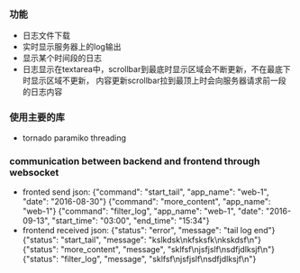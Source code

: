 ### 功能
* 日志文件下载
* 实时显示服务器上的log输出
* 显示某个时间段的日志
* 日志显示在textarea中，scrollbar到最底时显示区域会不断更新，不在最底下时显示区域不更新，
内容更新scrollbar拉到最顶上时会向服务器请求前一段的日志内容

### 使用主要的库
* tornado paramiko threading 

### communication between backend and frontend through websocket
* fronted send json:
    {"command": "start_tail", "app_name": "web-1", "date": "2016-08-30"}
    {"command": "more_content", "app_name": "web-1"}
    {"command": "filter_log", "app_name": "web-1", "date": "2016-09-13",
     "start_time": "03:00", "end_time": "15:34"}
* frontend received json:
    {"status": "error", "message": "tail log end"}
    {"status": "start_tail", "message": "kslkdsk\nkfsksfk\nkskdsf\n"}
    {"status": "more_content", "message", "sklfsf\njsfjslf\nsdfjdlksjf\n"}
    {"status": "filter_log", "message", "sklfsf\njsfjslf\nsdfjdlksjf\n"}
